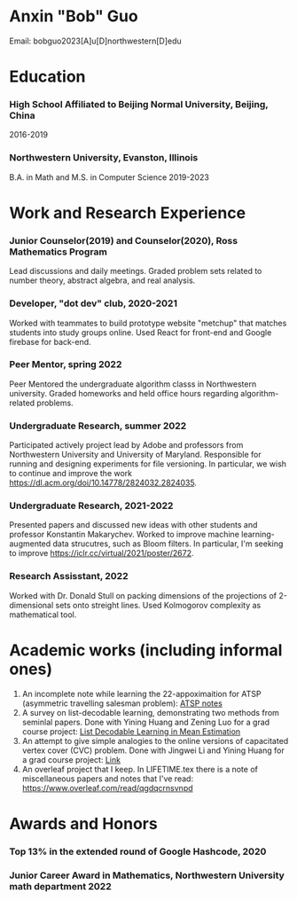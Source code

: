 # Anxin "Bob" Guo
Email: bobguo2023[A]u[D]northwestern[D]edu

# Education
### High School Affiliated to Beijing Normal University, Beijing, China
2016-2019

### Northwestern University, Evanston, Illinois
B.A. in Math and M.S. in Computer Science
2019-2023

# Work and Research Experience
### Junior Counselor(2019) and Counselor(2020), Ross Mathematics Program
Lead discussions and daily meetings. Graded problem sets related to number theory, abstract algebra, and real analysis. 

### Developer, "dot dev" club, 2020-2021
Worked with teammates to build prototype website "metchup" that matches students into study groups online. Used React for front-end and Google firebase for back-end. 


### Peer Mentor, spring 2022
Peer Mentored the undergraduate algorithm classs in Northwestern university. Graded homeworks and held office hours regarding algorithm-related problems. 


### Undergraduate Research, summer 2022
Participated actively project lead by Adobe and professors from Northwestern University and University of Maryland. Responsible for running and designing experiments for file versioning. In particular, we wish to continue and improve the work https://dl.acm.org/doi/10.14778/2824032.2824035. 

### Undergraduate Research, 2021-2022
Presented papers and discussed new ideas with other students and professor Konstantin Makarychev. Worked to improve machine learning-augmented data strucutres, such as Bloom filters. In particular, I'm seeking to improve https://iclr.cc/virtual/2021/poster/2672. 

### Research Assisstant, 2022
Worked with Dr. Donald Stull on packing dimensions of the projections of 2-dimensional sets onto streight lines. Used Kolmogorov complexity as mathematical tool. 

# Academic works (including informal ones)
1. An incomplete note while learning the 22-appoximaition for ATSP (asymmetric travelling salesman problem): [ATSP notes](https://drive.google.com/file/d/1FlF5x-ewael9xvGGb1TfJctMKPFgQ6DK/view?usp=sharing)
2. A survey on list-decodable learning, demonstrating two methods from seminlal papers. Done with Yining Huang and Zening Luo for a grad course project: [List Decodable Learning in Mean Estimation](https://drive.google.com/file/d/1g1oU-oEyxzjzNj-Hy7ksW44sei_ya1mW/view?usp=sharing)
3. An attempt to give simple analogies to the online versions of capacitated vertex cover (CVC) problem. Done with Jingwei Li and Yining Huang for a grad course project: [Link](https://drive.google.com/file/d/1L43ebnZzG2FF2dorPM5iELuTDeMR9zQB/view?usp=sharing)
4. An overleaf project that I keep. In LIFETIME.tex there is a note of miscellaneous papers and notes that I've read: https://www.overleaf.com/read/qgdqcrnsvnpd 


# Awards and Honors
### Top 13% in the extended round of Google Hashcode, 2020

### Junior Career Award in Mathematics, Northwestern University math department 2022
